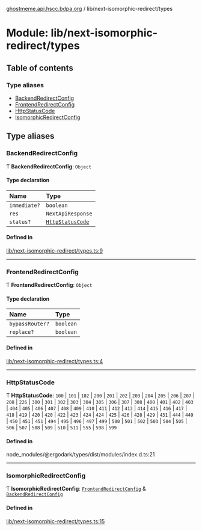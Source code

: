 [ghostmeme.api.hscc.bdpa.org][1] / lib/next-isomorphic-redirect/types

# Module: lib/next-isomorphic-redirect/types

## Table of contents

### Type aliases

- [BackendRedirectConfig][2]
- [FrontendRedirectConfig][3]
- [HttpStatusCode][4]
- [IsomorphicRedirectConfig][5]

## Type aliases

### BackendRedirectConfig

Ƭ **BackendRedirectConfig**: `Object`

#### Type declaration

| Name         | Type                  |
| :----------- | :-------------------- |
| `immediate?` | `boolean`             |
| `res`        | `NextApiResponse`     |
| `status?`    | [`HttpStatusCode`][4] |

#### Defined in

[lib/next-isomorphic-redirect/types.ts:9][6]

---

### FrontendRedirectConfig

Ƭ **FrontendRedirectConfig**: `Object`

#### Type declaration

| Name            | Type      |
| :-------------- | :-------- |
| `bypassRouter?` | `boolean` |
| `replace?`      | `boolean` |

#### Defined in

[lib/next-isomorphic-redirect/types.ts:4][7]

---

### HttpStatusCode

Ƭ **HttpStatusCode**: `100` | `101` | `102` | `200` | `201` | `202` | `203` |
`204` | `205` | `206` | `207` | `208` | `226` | `300` | `301` | `302` | `303` |
`304` | `305` | `306` | `307` | `308` | `400` | `401` | `402` | `403` | `404` |
`405` | `406` | `407` | `408` | `409` | `410` | `411` | `412` | `413` | `414` |
`415` | `416` | `417` | `418` | `419` | `420` | `420` | `422` | `423` | `424` |
`424` | `425` | `426` | `428` | `429` | `431` | `444` | `449` | `450` | `451` |
`451` | `494` | `495` | `496` | `497` | `499` | `500` | `501` | `502` | `503` |
`504` | `505` | `506` | `507` | `508` | `509` | `510` | `511` | `555` | `598` |
`599`

#### Defined in

node_modules/@ergodark/types/dist/modules/index.d.ts:21

---

### IsomorphicRedirectConfig

Ƭ **IsomorphicRedirectConfig**: [`FrontendRedirectConfig`][3] &
[`BackendRedirectConfig`][2]

#### Defined in

[lib/next-isomorphic-redirect/types.ts:15][8]

[1]: ../README.md
[2]: lib_next_isomorphic_redirect_types.md#backendredirectconfig
[3]: lib_next_isomorphic_redirect_types.md#frontendredirectconfig
[4]: lib_next_isomorphic_redirect_types.md#httpstatuscode
[5]: lib_next_isomorphic_redirect_types.md#isomorphicredirectconfig
[6]:
  https://github.com/nhscc/ghostmeme.api.hscc.bdpa.org/blob/ed30678/lib/next-isomorphic-redirect/types.ts#L9
[7]:
  https://github.com/nhscc/ghostmeme.api.hscc.bdpa.org/blob/ed30678/lib/next-isomorphic-redirect/types.ts#L4
[8]:
  https://github.com/nhscc/ghostmeme.api.hscc.bdpa.org/blob/ed30678/lib/next-isomorphic-redirect/types.ts#L15
